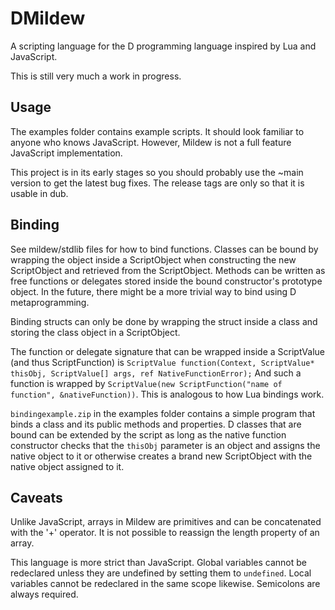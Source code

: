 # DMildew

A scripting language for the D programming language inspired by Lua and JavaScript.

This is still very much a work in progress.

## Usage

The examples folder contains example scripts. It should look familiar to anyone who knows JavaScript. However, Mildew is not a full feature JavaScript implementation.

This project is in its early stages so you should probably use the ~main version to get the latest bug fixes. The release tags are only so that it is usable in dub.

## Binding

See mildew/stdlib files for how to bind functions. Classes can be bound by wrapping the object inside a ScriptObject when constructing the new ScriptObject and retrieved from the ScriptObject. Methods can be written as free functions or delegates stored inside the bound constructor's prototype object. In the future, there might be a more trivial way to bind using D metaprogramming.

Binding structs can only be done by wrapping the struct inside a class and storing the class object in a ScriptObject.

The function or delegate signature that can be wrapped inside a ScriptValue (and thus ScriptFunction) is `ScriptValue function(Context, ScriptValue* thisObj, ScriptValue[] args, ref NativeFunctionError);` And such a function is wrapped by `ScriptValue(new ScriptFunction("name of function", &nativeFunction))`. This is analogous to how Lua bindings work.

`bindingexample.zip` in the examples folder contains a simple program that binds a class and its public methods and properties. D classes that are bound can be extended by the script as long as the native function constructor checks that the `thisObj` parameter is an object and assigns the native object to it or otherwise creates a brand new ScriptObject with the native object assigned to it.

## Caveats

Unlike JavaScript, arrays in Mildew are primitives and can be concatenated with the '+' operator. It is not possible to reassign the length property of an array.

This language is more strict than JavaScript. Global variables cannot be redeclared unless they are undefined by setting them to
`undefined`. Local variables cannot be redeclared in the same scope likewise. Semicolons are always required.

